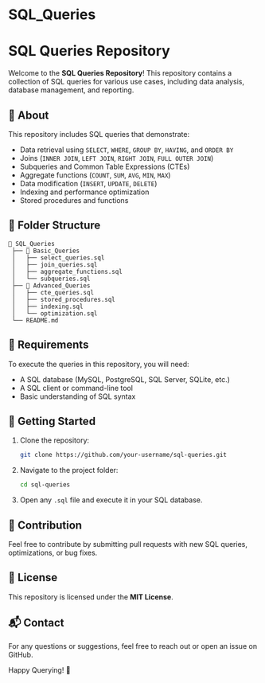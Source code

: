 # SQL_Queries
# SQL Queries Repository

Welcome to the **SQL Queries Repository**! This repository contains a collection of SQL queries for various use cases, including data analysis, database management, and reporting.

## 📌 About
This repository includes SQL queries that demonstrate:
- Data retrieval using `SELECT`, `WHERE`, `GROUP BY`, `HAVING`, and `ORDER BY`
- Joins (`INNER JOIN`, `LEFT JOIN`, `RIGHT JOIN`, `FULL OUTER JOIN`)
- Subqueries and Common Table Expressions (CTEs)
- Aggregate functions (`COUNT`, `SUM`, `AVG`, `MIN`, `MAX`)
- Data modification (`INSERT`, `UPDATE`, `DELETE`)
- Indexing and performance optimization
- Stored procedures and functions

## 📂 Folder Structure
```
📂 SQL_Queries
 ├── 📁 Basic_Queries
 │   ├── select_queries.sql
 │   ├── join_queries.sql
 │   ├── aggregate_functions.sql
 │   └── subqueries.sql
 ├── 📁 Advanced_Queries
 │   ├── cte_queries.sql
 │   ├── stored_procedures.sql
 │   ├── indexing.sql
 │   └── optimization.sql
 └── README.md
```

## 🔧 Requirements
To execute the queries in this repository, you will need:
- A SQL database (MySQL, PostgreSQL, SQL Server, SQLite, etc.)
- A SQL client or command-line tool
- Basic understanding of SQL syntax

## 🚀 Getting Started
1. Clone the repository:
   ```sh
   git clone https://github.com/your-username/sql-queries.git
   ```
2. Navigate to the project folder:
   ```sh
   cd sql-queries
   ```
3. Open any `.sql` file and execute it in your SQL database.

## 📝 Contribution
Feel free to contribute by submitting pull requests with new SQL queries, optimizations, or bug fixes.

## 📜 License
This repository is licensed under the **MIT License**.

## 📬 Contact
For any questions or suggestions, feel free to reach out or open an issue on GitHub.

Happy Querying! 🎉

